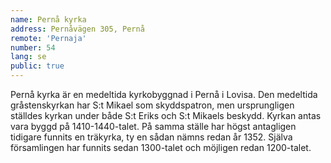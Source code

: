 ```yaml
---
name: Pernå kyrka
address: Pernåvägen 305, Pernå
remote: 'Pernaja'
number: 54
lang: se
public: true
---
```

Pernå kyrka är en medeltida kyrkobyggnad i Pernå i Lovisa. Den medeltida gråstenskyrkan har S:t Mikael som skyddspatron, men ursprungligen ställdes kyrkan under både S:t Eriks och S:t Mikaels beskydd. Kyrkan antas vara byggd på 1410-1440-talet. På samma ställe har högst antagligen tidigare funnits en träkyrka, ty en sådan nämns redan år 1352. Själva församlingen har funnits sedan 1300-talet och möjligen redan 1200-talet.
